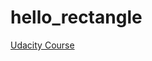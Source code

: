 # hello_rectangle

[Udacity Course](https://www.udacity.com/course/build-native-mobile-apps-with-flutter--ud905)

